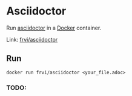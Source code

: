 # Asciidoctor
Run [asciidoctor](http://asciidoctor.org/) in a [Docker](http://docker.io/) container.

Link: [frvi/asciidoctor](https://registry.hub.docker.com/u/frvi/asciidoctor/)


## Run
```docker run frvi/asciidoctor <your_file.adoc>```


### TODO:

